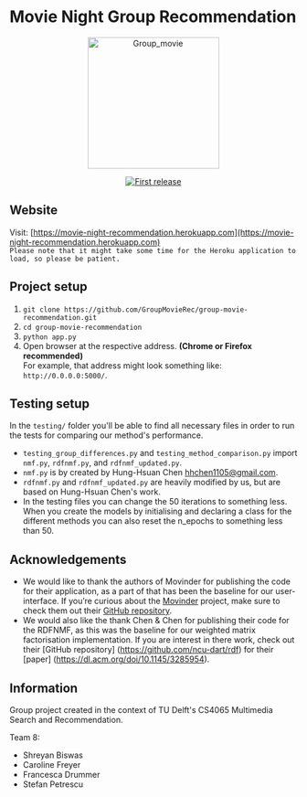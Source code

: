 # Movie Night Group Recommendation

<div align="center">
  <p>
  <img width="230" alt="Group_movie" src="https://user-images.githubusercontent.com/60047427/122675863-a7e86380-d1db-11eb-84f4-d4a3bc488209.jpg">

  </p>
  <p>
    <a href="">
      <img alt="First release" src="https://img.shields.io/badge/release-v1.0-brightgreen.svg" />
    </a>
  </p>
</div>

## Website
Visit: [https://movie-night-recommendation.herokuapp.com](https://movie-night-recommendation.herokuapp.com) <br>
`Please note that it might take some time for the Heroku application to load, so please be patient.`

## Project setup
1. `git clone https://github.com/GroupMovieRec/group-movie-recommendation.git`
2. `cd group-movie-recommendation`
3. `python app.py`
4. Open browser at the respective address. **(Chrome or Firefox recommended)** <br> For example, that address might look something like: `http://0.0.0.0:5000/`.

## Testing setup
In the `testing/` folder you'll be able to find all necessary files in order to run the tests for comparing our method's performance.
- `testing_group_differences.py` and `testing_method_comparison.py` import `nmf.py`, `rdfnmf.py`, and `rdfnmf_updated.py`.
- `nmf.py` is by created by Hung-Hsuan Chen <hhchen1105@gmail.com>.
- `rdfnmf.py` and `rdfnmf_updated.py` are heavily modified by us, but are based on Hung-Hsuan Chen's work.
- In the testing files you can change the 50 iterations to something less. When you create the models by initialising and declaring a class for the different methods you can also reset the n_epochs to something less than 50.

## Acknowledgements
- We would like to thank the authors of Movinder for publishing the code for their application, as a part of that has been the baseline for our user-interface. If you’re curious about the [Movinder](movinder.herokuapp.com/) project, make sure to check them out their [GitHub repository](https://github.com/Movinder).
- We would also like the thank Chen & Chen for publishing their code for the RDFNMF, as this was the baseline for our weighted matrix factorisation implementation. If you are interest in there work, check out their [GitHub repository] (https://github.com/ncu-dart/rdf) for their [paper] (https://dl.acm.org/doi/10.1145/3285954). 

## Information
Group project created in the context of TU Delft's CS4065 Multimedia Search and Recommendation.

Team 8:
- Shreyan Biswas
- Caroline Freyer
- Francesca Drummer
- Stefan Petrescu
